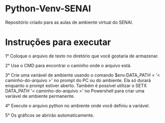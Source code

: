 # Python-Venv-SENAI

Repositório criado para as aulas de ambiente virtual do SENAI.

# Instruções para executar
1° Coloque o arquivo de texto no diretório que você gostaria de armazenar.

2° Use o CMD para encontrar o caminho onde o arquivo está.

3° Crie uma variável de ambiente usando o comando $env:DATA_PATH = '< caminho-do-arquivo >' no prompt do PC ou do ambiente. Ela só durará enquanto o prompt estiver aberto. Também é possível utilizar o SETX DATA_PATH '< caminho-do-arquivo >' no Powershell para criar uma variável de ambiente permanente.

4° Execute o arquivo python no ambiente onde você definiu a variável.

5° Os gráficos se abrirão automaticamente.
